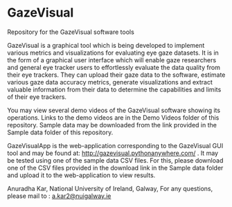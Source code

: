 # GazeVisual
Repository for the GazeVisual software tools

GazeVisual  is a graphical tool which is being developed to implement various metrics and visualizations for evaluating eye gaze datasets. It is in the form of a graphical user interface which will enable gaze researchers and general eye tracker users to effortlessly evaluate the data quality from their eye trackers. They can upload their gaze data to the software, estimate various gaze data accuracy metrics, generate visualizations and extract valuable information from their data to determine the capabilities and limits of their eye trackers.

You may view several demo videos of the  GazeVisual software showing its operations. Links to the demo videos are in the Demo Videos folder of this repository. Sample data may be downloaded from the link provided in the Sample data folder of this repository. 

GazeVisualApp is the web-application corresponding to the GazeVisual GUI tool and may be found at:
http://gazevisual.pythonanywhere.com/ . It may be tested using one of the sample data CSV files. For this, please download one of the CSV files provided in the download link in the Sample data folder and upload it to the web-application to view results.

Anuradha Kar,
National University of Ireland, Galway,
For any questions, please mail to : a.kar2@nuigalway.ie

